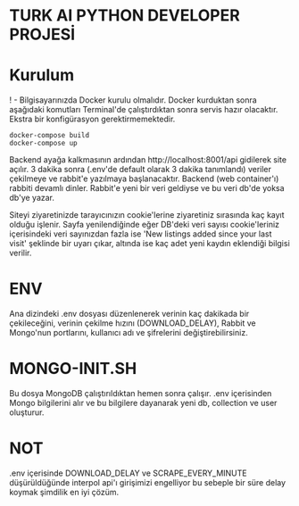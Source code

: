 # TURK AI PYTHON DEVELOPER PROJESİ

# Kurulum
! - Bilgisayarınızda Docker kurulu olmalıdır.
Docker kurduktan sonra aşağıdaki komutları Terminal'de çalıştırdıktan sonra servis hazır olacaktır. Ekstra bir konfigürasyon gerektirmemektedir.
```
docker-compose build
docker-compose up
```
Backend ayağa kalkmasının ardından http://localhost:8001/api gidilerek site açılır. 3 dakika sonra (.env'de default olarak 3 dakika tanımlandı) veriler çekilmeye ve rabbit'e yazılmaya başlanacaktır. Backend (web container'ı) rabbiti devamlı dinler. Rabbit'e yeni bir veri geldiyse ve bu veri db'de yoksa db'ye yazar.

Siteyi ziyaretinizde tarayıcınızın cookie'lerine ziyaretiniz sırasında kaç kayıt olduğu işlenir. Sayfa yenilendiğinde eğer DB'deki veri sayısı cookie'leriniz içerisindeki veri sayınızdan fazla ise 'New listings added since your last visit' şeklinde bir uyarı çıkar, altında ise kaç adet yeni kaydın eklendiği bilgisi verilir.

# ENV
Ana dizindeki .env dosyası düzenlenerek verinin kaç dakikada bir çekileceğini, verinin çekilme hızını (DOWNLOAD_DELAY), Rabbit ve Mongo'nun portlarını, kullanıcı adı ve şifrelerini değiştirebilirsiniz.


# MONGO-INIT.SH
Bu dosya MongoDB çalıştırıldıktan hemen sonra çalışır. .env içerisinden Mongo bilgilerini alır  ve bu bilgilere dayanarak yeni db, collection ve user oluşturur.

# NOT
.env içerisinde DOWNLOAD_DELAY ve SCRAPE_EVERY_MINUTE düşürüldüğünde interpol api'ı girişimizi engelliyor bu sebeple bir süre delay koymak şimdilik en iyi çözüm.